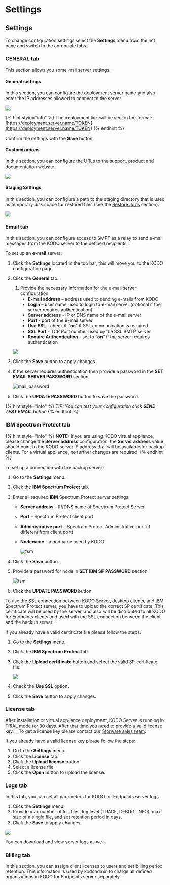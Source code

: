 # Settings

## Settings

To change configuration settings select the **Settings** menu from the left pane and switch to the apropriate tabs.

### **GENERAL tab**

This section allows you some mail server settings. 

#### General settings

In this section, you can configure the deployment server name and also enter the IP addresses allowed to connect to the server. 

![](../../.gitbook/assets/image%20%2844%29.png)

{% hint style="info" %}
The deployment link will be sent in the format: [https://deployment.server.name/TOKEN](https://deployment.server.name/TOKEN)
{% endhint %}

Confirm the settings with the **Save** button.

#### Customizations

In this section, you can configure the URLs to the support, product and documentation website.

![](../../.gitbook/assets/image%20%28187%29.png)

#### Staging Settings

In this section, you can configure a path to the staging directory that is used as temporary disk space for restored files \(see the [Restore Jobs](../kodo-organization-portal/restore-jobs.md) section\).  

![](../../.gitbook/assets/image%20%28188%29.png)

### Email tab

In this section, you can configure access to SMPT as a relay to send e-mail messages from the KODO server to the defined recipients.

To set up an **e-mail** server:

1. Click the **Settings** located in the top bar, this will move you to the KODO configuration page
2. Click the **General** tab.

   1. Provide the necessary information for the e-mail server configuration
      * **E-mail address** – address used to sending e-mails from KODO
      * **Login** – user name used to login to e-mail server \(optional if the server requires authentication\)
      * **Server address** - IP or DNS name of the e-mail server
      * **Port** - port of the e-mail server
      * **Use SSL** - check it  "**on**" if SSL communication is required
      * **SSL Port** - TCP Port number used by the SSL SMTP server
      * **Require Authentication** - set to “**on**” if the server requires authentication

   ![](../../.gitbook/assets/wert.png) 

3. Click the **Save** button to apply changes.
4. If the server requires authentication then provide a password in the **SET EMAIL SERVER PASSWORD** section.

   ![mail\_password](../../.gitbook/assets/emailpass.png)

5. Click the **UPDATE PASSWORD** button to save the password.

{% hint style="info" %}
_TIP: You can test your configuration click **SEND TEST EMAIL** button_
{% endhint %}

### IBM Spectrum Protect tab

{% hint style="info" %}
**NOTE:** If you are using KODO virtual appliance, please change the **Server address** configuration. the **Server address** value should point to the KODO server IP address that will be available for backup clients. For a virtual appliance, no further changes are required.
{% endhint %}

To set up a connection with the backup server:

1. Go to the **Settings** menu.
2. Click the **IBM** **Spectrum Protect** tab.
3. Enter all required **IBM** Spectrum Protect server settings:
   * **Server address** – IP/DNS name of Spectrum Protect Server
   * **Port** – Spectrum Protect client port
   * **Administrative port** – Spectrum Protect Administrative port \(if different from client port\)
   * **Nodename** – a nodname used by KODO.

     ![tsm](../../.gitbook/assets/ssltsm.PNG)
4. Click the **Save** button.
5. Provide a password for node in **SET IBM SP PASSWORD** section

   ![tsm](../../.gitbook/assets/ssltsmpass%20%281%29.PNG)

6. Click the **UPDATE PASSWORD** button

To use the SSL connection between KODO Server, desktop clients, and IBM Spectrum Protect server,  you have to upload the correct SP certificate. This certificate will be used by the server, and also will be distributed to all KODO for Endpoints clients and used with the SSL connection between the client and the backup server.

If you already have a valid certificate file please follow the steps:

1. Go to the **Settings** menu.
2. Click the **IBM Spectrum Protect** tab.
3. Click the **Upload certificate** button and select the valid SP certificate file.

   ![](../../.gitbook/assets/ssl.png) 

4. Check the **Use SSL** option.
5. Click the **Save** button to apply changes.

### License tab

After installation or virtual appliance deployment, KODO Server is running in TRIAL mode for 30 days. After that time you need to provide a valid license key. __To get a license key please contact our [Storware sales team](mailto:globalsales@storware.eu).

If you already have a valid license key please follow the steps:

1. Go to the **Settings** menu.
2. Click the **License** tab.
3. Click the **Upload license** button.
4. Select a license file.
5. Click the **Open** button to upload the license.

### Logs tab

In this tab, you can set all parameters for KODO for Endpoints server logs.

1. Click the **Settings** menu. 
2. Provide max number of log files, log level \(TRACE, DEBUG, INFO\), max size of a single file, and set retention period in days.
3. Click the  **Save** to apply changes.

![](../../.gitbook/assets/logs.png)

You can download and view server logs as well.

### Billing tab

In this section, you can assign client licenses to users and set billing period retention. This information is used by kodoadmin to charge all defined organizations in KODO for Endpoints server separately.

